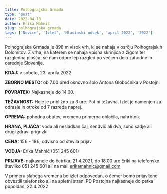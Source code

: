 ```yaml
---
title: Polhograjska Grmada
type: "post"
date: 2022-04-18
author: Erika Mahnič 
slug: polhograjska_grmada
tags: ['Novice', 'Izlet', 'Mladinski odsek', 'april 2022', '2022']
---
```


Polhograjska Grmada je 898 m visok vrh, ki se nahaja v osrčju Polhograjskih Dolomitov. Z vrha, na katerem se nahaja vpisna skrinjica z žigom ter razgledna plošča, se nam odpre lep razgled po večjem delu zahodne in osrednje Slovenije.

**KDAJ:**   v soboto, 23. aprila 2022

**ZBORNO MESTO:**   ob 7.00 pred osnovno šolo Antona Globočnika v Postojni

**POVRATEK:**   Najkasneje do 14.00.

**TEŽAVNOST:**  Hoje je približno za 3 ure. Pot ni težavna. Izlet je namenjen za odrasle in otroke od 7 razreda naprej. 

**OPREMA:** pohodna obutev, vremenu primerna oblačila, nahrbtnik

**HRANA, PIJAČA:**  voda ali nesladkan čaj, sendvič ali dva, suho sadje ali drugi zdravi prigrizki

**CENA:**   15€ - 18€, odvisno od števila prijav

**VODJA:**  Erika Mahnič (051 245 601)

**PRIJAVE:**    najkasneje do četrtka, 21.4.2021, do 18.00 ure Eriki na telefonsko številko 051 245 601 ali na mail erikamahnic@gmail.com

V primeru slabega vremena bo izlet odpovedan, o čemer bomo prijavljene obvestili telefonsko ali na spletni strani PD Postojna najkasneje do petka popoldan, 22.4.2022
